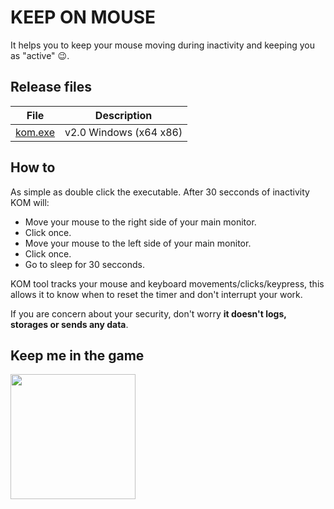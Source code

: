# KEEP ON MOUSE
It helps you to keep your mouse moving during inactivity and keeping you as "active" :wink:.

## Release files
|File|Description|
|-|-|
|[kom.exe](https://github.com/ProjectBsnzz/keep-on-mouse/releases/download/v2.0.0/kom.exe)|v2.0 Windows (x64 x86)|

## How to
As simple as double click the executable.
After 30 secconds of inactivity KOM will:
- Move your mouse to the right side of your main monitor.
- Click once.
- Move your mouse to the left side of your main monitor.
- Click once.
- Go to sleep for 30 secconds.

KOM tool tracks your mouse and keyboard movements/clicks/keypress, this allows it to know when to reset the timer and don't interrupt your work.

If you are concern about your security, don't worry **it doesn't logs, storages or sends any data**.

## Keep me in the game
<a href="https://www.buymeacoffee.com/basanez86" target="_blank"><img src="https://cdn.buymeacoffee.com/buttons/v2/default-yellow.png" width="200"></a>
